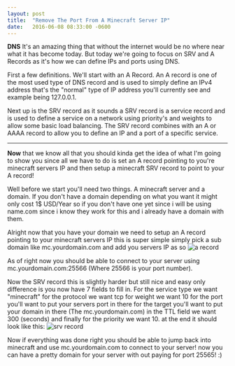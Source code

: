 ```yaml
---
layout: post
title:  "Remove The Port From A Minecraft Server IP"
date:   2016-06-08 08:33:00 -0600
---
```


**DNS** It's an amazing thing that without the internet would be no where near what it has become today. But today we're going to focus on SRV and A Records as it's how we can define IPs and ports using DNS.

First a few definitions. We'll start with an A Record. An A record is one of the most used type of DNS record and is used to simply define an IPv4 address that's the "normal" type of IP address you'll currently see and example being 127.0.0.1.

Next up is the SRV record as it sounds a SRV record is a service record and is used to define a service on a network using priority's and weights to allow some basic load balancing. The SRV record combines with an A or AAAA record to allow you to define an IP and a port of a specific service.

-----

**Now** that we know all that you should kinda get the idea of what I'm going to show you since all we have to do is set an A record pointing to you're minecraft servers IP and then setup a minecraft SRV record to point to your A record!

Well before we start you'll need two things. A minecraft server and a domain. If you don't have a domain depending on what you want it might only cost 1$ USD/Year so if you don't have one yet since i will be using name.com since i know they work for this and i already have a domain with them.

Alright now that you have your domain we need to setup an A record pointing to your minecraft servers IP this is super simple simply pick a sub domain like mc.yourdomain.com and add you servers IP as so
![a record](https://cdn.frgl.pw/blog/16/1.png)

As of right now you should be able to connect to your server using mc.yourdomain.com:25566 (Where 25566 is your port number).

Now the SRV record this is slightly harder but still nice and easy only difference is  you now have 7 fields to fill in. For the service type we want "minecraft" for the protocol we want tcp for weight we want 10 for the port you'll want to put your servers port in there for the target you'll want to put your domain in there (The mc.yourdomain.com) in the TTL field we want 300 (seconds) and finally for the priority we want 10. at the end it should look like this:
![srv record](https://cdn.frgl.pw/blog/16/2.png)

Now if everything was done right you should be able to jump back into minecraft and use mc.yourdomain.com to connect to your server! now you can have a pretty domain for your server with out paying for port 25565! :)
